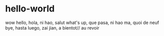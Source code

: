 # hello-world
wow
hello, hola, ni hao, salut
what's up, que pasa, ni hao ma, quoi de neuf
bye, hasta luego, zai jian, a bientot// au revoir

